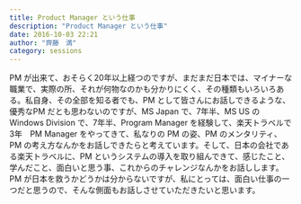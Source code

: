 ```yaml
---
title: Product Manager という仕事
description: "Product Manager という仕事"
date: 2016-10-03 22:21
author: "齊藤　満"
category: sessions
---
```

PM が出来て、おそらく20年以上経つのですが、まだまだ日本では、マイナーな職業で、実際の所、それが何物なのかも分かりにくく、その種類もいろいろある。私自身、その全部を知る者でも、PM として皆さんにお話しできるような、優秀なPM だとも思わないのですが、MS Japan で、7年半、MS US の Windows Division で、7年半、Program Manager を経験して、楽天トラベルで3年　PM Manager をやってきて、私なりの PM の姿、PM のメンタリティ、PM の考え方なんかをお話しできたらと考えています。そして、日本の会社である楽天トラベルに、PM というシステムの導入を取り組んできて、感じたこと、学んだこと、面白いと思う事、これからのチャレンジなんかをお話しします。PM が日本を救うかどうかは分からないですが、私にとっては、面白い仕事の一つだと思うので、そんな側面もお話しさせていただきたいと思います。
